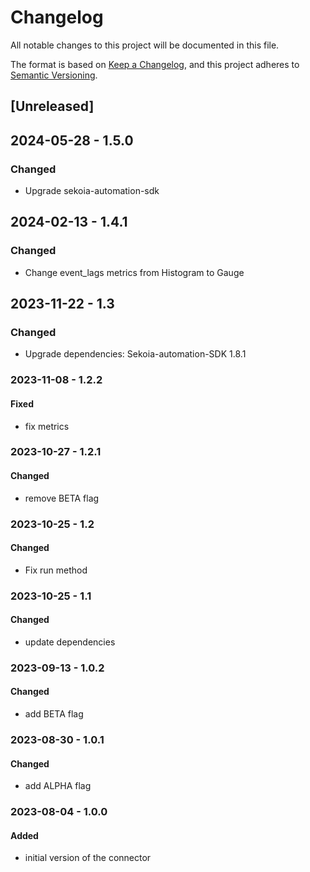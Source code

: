 # Changelog

All notable changes to this project will be documented in this file.

The format is based on [Keep a Changelog](https://keepachangelog.com/en/1.0.0/),
and this project adheres to [Semantic Versioning](https://semver.org/spec/v2.0.0.html).

## [Unreleased]

## 2024-05-28 - 1.5.0

### Changed

- Upgrade sekoia-automation-sdk

## 2024-02-13 - 1.4.1

### Changed

- Change event_lags metrics from Histogram to Gauge

## 2023-11-22 - 1.3

### Changed

- Upgrade dependencies: Sekoia-automation-SDK 1.8.1

### 2023-11-08 - 1.2.2

#### Fixed

- fix metrics

### 2023-10-27 - 1.2.1

#### Changed

- remove BETA flag

### 2023-10-25 - 1.2

#### Changed

- Fix run method

### 2023-10-25 - 1.1

#### Changed

- update dependencies

### 2023-09-13 - 1.0.2

#### Changed

- add BETA flag

### 2023-08-30 - 1.0.1

#### Changed

- add ALPHA flag

### 2023-08-04 - 1.0.0

#### Added

- initial version of the connector
